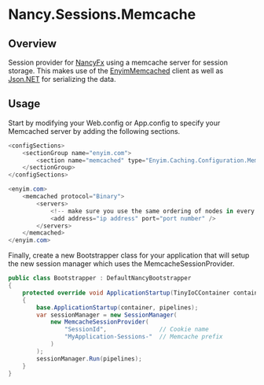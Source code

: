 Nancy.Sessions.Memcache
=======================

Overview
--------

Session provider for [NancyFx](http://nancyfx.org/) using a memcache server for session storage.  This makes use of the
[EnyimMemcached](http://www.nuget.org/packages/EnyimMemcached/) client as well as [Json.NET](http://www.nuget.org/packages/Newtonsoft.Json/)
for serializing the data.

Usage
-----

Start by modifying your Web.config or App.config to specify your Memcached server by adding the following sections.

```csharp
<configSections>
    <sectionGroup name="enyim.com">
        <section name="memcached" type="Enyim.Caching.Configuration.MemcachedClientSection, Enyim.Caching" />
    </sectionGroup>
</configSections>
```

```csharp
<enyim.com>
    <memcached protocol="Binary">
        <servers>
            <!-- make sure you use the same ordering of nodes in every configuration you have -->
		    <add address="ip address" port="port number" />
		</servers>
	</memcached>
</enyim.com>
```

Finally, create a new Bootstrapper class for your application that will setup the new session manager which
uses the MemcacheSessionProvider.


```csharp
public class Bootstrapper : DefaultNancyBootstrapper
{
    protected override void ApplicationStartup(TinyIoCContainer container, IPipelines pipelines)
    {
        base.ApplicationStartup(container, pipelines);
        var sessionManager = new SessionManager(
            new MemcacheSessionProvider(
                "SessionId",               // Cookie name
                "MyApplication-Sessions-"  // Memcache prefix
            )
        );
        sessionManager.Run(pipelines);
    }
}
```
